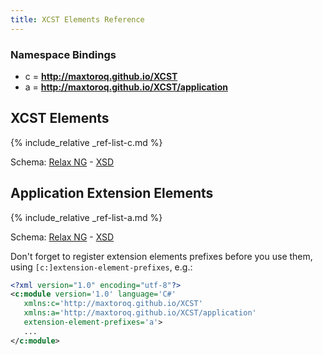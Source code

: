 ```yaml
---
title: XCST Elements Reference
---
```


### Namespace Bindings

- c = **http://maxtoroq.github.io/XCST**
- a = **http://maxtoroq.github.io/XCST/application**

## XCST Elements

{% include_relative _ref-list-c.md %}

Schema: [Relax NG](https://github.com/maxtoroq/XCST/blob/master/schemas/xcst.rng) - [XSD](https://github.com/maxtoroq/XCST/blob/master/schemas/xcst.xsd)

## Application Extension Elements

{% include_relative _ref-list-a.md %}

Schema: [Relax NG](https://github.com/maxtoroq/XCST-a/blob/master/schemas/xcst-app.rng) - [XSD](https://github.com/maxtoroq/XCST-a/blob/master/schemas/xcst-app.xsd)


<div class="note" markdown="1">

Don't forget to register extension elements prefixes before you use them, using `[c:]extension-element-prefixes`, e.g.:

```xml
<?xml version="1.0" encoding="utf-8"?>
<c:module version='1.0' language='C#'
   xmlns:c='http://maxtoroq.github.io/XCST'
   xmlns:a='http://maxtoroq.github.io/XCST/application'
   extension-element-prefixes='a'>
   ...
</c:module>
```

</div>
         